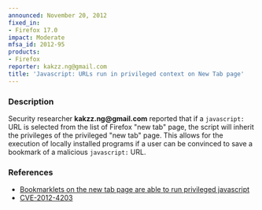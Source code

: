 ```yaml
---
announced: November 20, 2012
fixed_in:
- Firefox 17.0
impact: Moderate
mfsa_id: 2012-95
products:
- Firefox
reporter: kakzz.ng@gmail.com
title: 'Javascript: URLs run in privileged context on New Tab page'
---
```


<h3>Description</h3>

<p>Security researcher <strong>kakzz.ng@gmail.com</strong> reported that if a <code>javascript:</code> URL is selected from the list of Firefox "new tab" page, the script will inherit the privileges of the privileged "new tab" page. This allows for the execution of locally installed programs if a user can be convinced to save a bookmark of a malicious <code>javascript:</code> URL. 
</p>


<h3>References</h3>

<ul>
  <li><a href="https://bugzilla.mozilla.org/show_bug.cgi?id=765628">
      Bookmarklets on the new tab page are able to run privileged javascript</a></li>
  <li><a href="http://cve.mitre.org/cgi-bin/cvename.cgi?name=CVE-2012-4203" class="ex-ref">CVE-2012-4203</a></li>
</ul>



